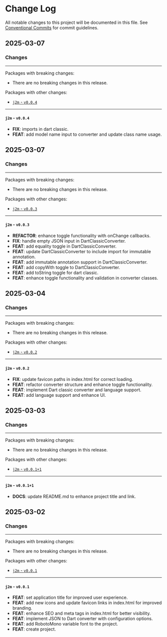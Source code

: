 # Change Log

All notable changes to this project will be documented in this file.
See [Conventional Commits](https://conventionalcommits.org) for commit guidelines.

## 2025-03-07

### Changes

---

Packages with breaking changes:

 - There are no breaking changes in this release.

Packages with other changes:

 - [`j2m` - `v0.0.4`](#j2m---v004)

---

#### `j2m` - `v0.0.4`

 - **FIX**: imports in dart classic.
 - **FEAT**: add model name input to converter and update class name usage.


## 2025-03-07

### Changes

---

Packages with breaking changes:

 - There are no breaking changes in this release.

Packages with other changes:

 - [`j2m` - `v0.0.3`](#j2m---v003)

---

#### `j2m` - `v0.0.3`

 - **REFACTOR**: enhance toggle functionality with onChange callbacks.
 - **FIX**: handle empty JSON input in DartClassicConverter.
 - **FEAT**: add equality toggle in DartClassicConverter.
 - **FEAT**: update DartClassicConverter to include import for immutable annotation.
 - **FEAT**: add immutable annotation support in DartClassicConverter.
 - **FEAT**: add copyWith toggle to DartClassicConverter.
 - **FEAT**: add toString toggle for dart classic.
 - **FEAT**: enhance toggle functionality and validation in converter classes.


## 2025-03-04

### Changes

---

Packages with breaking changes:

 - There are no breaking changes in this release.

Packages with other changes:

 - [`j2m` - `v0.0.2`](#j2m---v002)

---

#### `j2m` - `v0.0.2`

 - **FIX**: update favicon paths in index.html for correct loading.
 - **FEAT**: refactor converter structure and enhance toggle functionality.
 - **FEAT**: implement Dart classic converter and language support.
 - **FEAT**: add language support and enhance UI.


## 2025-03-03

### Changes

---

Packages with breaking changes:

 - There are no breaking changes in this release.

Packages with other changes:

 - [`j2m` - `v0.0.1+1`](#j2m---v0011)

---

#### `j2m` - `v0.0.1+1`

 - **DOCS**: update README.md to enhance project title and link.


## 2025-03-02

### Changes

---

Packages with breaking changes:

 - There are no breaking changes in this release.

Packages with other changes:

 - [`j2m` - `v0.0.1`](#j2m---v001)

---

#### `j2m` - `v0.0.1`

 - **FEAT**: set application title for improved user experience.
 - **FEAT**: add new icons and update favicon links in index.html for improved branding.
 - **FEAT**: enhance SEO and meta tags in index.html for better visibility.
 - **FEAT**: implement JSON to Dart converter with configuration options.
 - **FEAT**: add RobotoMono variable font to the project.
 - **FEAT**: create project.

